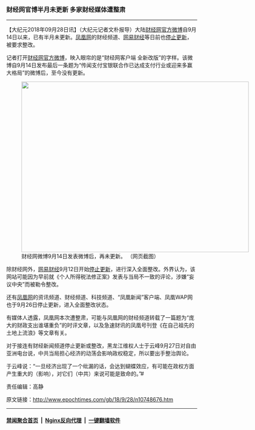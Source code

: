 ### 财经网官博半月未更新 多家财经媒体遭整肃
------------------------

<p>【大纪元2018年09月28日讯】（大纪元记者文朴报导）大陆<a href="http://www.epochtimes.com/gb/tag/%E8%B4%A2%E7%BB%8F%E7%BD%91.html">财经网</a><a href="http://www.epochtimes.com/gb/tag/%E5%AE%98%E6%96%B9%E5%BE%AE%E5%8D%9A.html">官方微博</a>自9月14日以来，已有半月未更新。<a href="http://www.epochtimes.com/gb/tag/%E5%87%A4%E5%87%B0%E7%BD%91.html">凤凰网</a>的财经频道、<a href="http://www.epochtimes.com/gb/tag/%E7%BD%91%E6%98%93%E8%B4%A2%E7%BB%8F.html">网易财经</a>等日前也<a href="http://www.epochtimes.com/gb/tag/%E5%81%9C%E6%AD%A2%E6%9B%B4%E6%96%B0.html">停止更新</a>，被要求整改。</p>
<p>记者打开<a href="http://www.epochtimes.com/gb/tag/%E8%B4%A2%E7%BB%8F%E7%BD%91.html">财经网</a><a href="http://www.epochtimes.com/gb/tag/%E5%AE%98%E6%96%B9%E5%BE%AE%E5%8D%9A.html">官方微博</a>，映入眼帘的是“财经网客户端 全新改版”的字样。该微博自9月14日发布最后一条题为“传闻支付宝银联合作已达成支付行业或迎来多赢大格局”的微博后，至今没有更新。</p>
<figure id="attachment_10748868" style="width: 600px" class="wp-caption aligncenter"><a href="http://i.epochtimes.com/assets/uploads/2018/09/b217d54deae20c62610def56b9705ed9.png"><img class="size-large wp-image-10748868" src="http://i.epochtimes.com/assets/uploads/2018/09/b217d54deae20c62610def56b9705ed9-600x450.png" alt="" width="600" height="450" /></a><figcaption class="wp-caption-text">财经网微博9月14日发表微博后，再未更新。 （网页截图）</figcaption></figure>
<p>除财经网外，<a href="http://www.epochtimes.com/gb/tag/%E7%BD%91%E6%98%93%E8%B4%A2%E7%BB%8F.html">网易财经</a>9月12日开始<a href="http://www.epochtimes.com/gb/tag/%E5%81%9C%E6%AD%A2%E6%9B%B4%E6%96%B0.html">停止更新</a>，进行深入全面整改。外界认为，该网站可能因为早前就《个人所得税法修正案》发表与当局不一致的评论，涉嫌“妄议中央”而被勒令整改。</p>
<p>还有<a href="http://www.epochtimes.com/gb/tag/%E5%87%A4%E5%87%B0%E7%BD%91.html">凤凰网</a>的资讯频道、财经频道、科技频道、“凤凰新闻”客户端、凤凰WAP网也于9月26日停止更新，进入全面整改状态。</p>
<p>有媒体人透露，凤凰网本次遭整肃，可能与凤凰网的财经频道转载了一篇题为“庞大的财政支出谁堪重负”的时评文章，以及急速财讯的凤凰号刊登《在自己祖先的土地上流浪》等文章有关。</p>
<p>对于接连有财经新闻频道停止更新或整改，黑龙江维权人士于云峰9月27日对自由亚洲电台说，中共当局担心经济的动荡会影响政权稳定，所以要出手整治舆论。</p>
<p>于云峰说：“一旦经济出现了一个纰漏的话，会达到蝴蝶效应，有可能在政权方面产生重大的（影响），对它们（中共）来说可能是致命的。”#</p>
<p>责任编辑：高静</p>

原文链接：http://www.epochtimes.com/gb/18/9/28/n10748676.htm


------------------------
#### [禁闻聚合首页](https://github.com/gfw-breaker/banned-news/blob/master/README.md) &nbsp;|&nbsp; [Nginx反向代理](https://github.com/gfw-breaker/open-proxy/blob/master/README.md) &nbsp;|&nbsp; [一键翻墙软件](https://github.com/gfw-breaker/nogfw/blob/master/README.md)